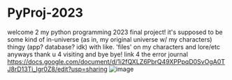 # PyProj-2023
welcome 2 my python programming 2023 final project!
it's supposed to be some kind of in-universe (as in, my original universe w/ my characters) thingy (app? database? idk) with like. 'files' on my characters and lore/etc
anyways thank u 4 visiting and bye bye!
link 4 the error journal https://docs.google.com/document/d/1i2fQXLZ6PbrQ49XPPpqD0SvOgA0TJ8rD13Ti_lgr0Z8/edit?usp=sharing
![image](https://github.com/bowerbirdblue/PyProj-2023/assets/148992515/2a4e5eb1-0059-48a2-b8a9-5dd150df2c33)

